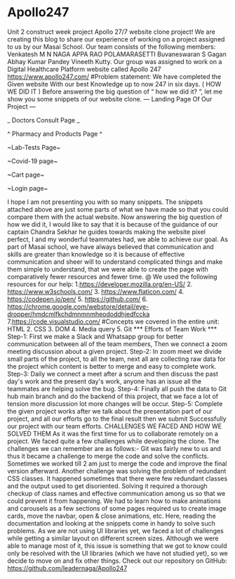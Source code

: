 # Apollo247
Unit 2 construct week project
Apollo 27/7 website clone project!
We are creating this blog to share our experience of working on a project assigned to us by our Masai School.
Our team consists of the following members: 
Venkatesh M N
NAGA APPA RAO POLAMARASETTI
 Buvaneswaran S
 Gagan
 Abhay Kumar Pandey
 Vineeth Kutty.
Our group was assigned to work on a Digital Healthcare Platform website called Apollo 247 https://www.apollo247.com/
#Problem statement:
We have completed the Given website With our best Knowledge up to now 247 in six days.
( HOW WE DID IT )
Before answering the big question of “ how we did it? “, let me show you some snippets of our website clone.
— Landing Page Of Our Project —

_ Doctors Consult Page _

^ Pharmacy and Products Page ^

~Lab-Tests Page~

~Covid-19 page~

~Cart page~

~Login page~

I hope I am not presenting you with so many snippets. The snippets attached above are just some parts of what we have made so that you could compare them with the actual website.
Now answering the big question of how we did it, I would like to say that it is because of the guidance of our captain Chandra Sekhar he guides towards making the website pixel perfect, I and my wonderful teammates had, we able to achieve our goal. As part of Masai school, we have always believed that communication and skills are greater than knowledge so it is because of effective communication and sheer will to understand complicated things and make them simple to understand, that we were able to create the page with comparatively fewer resources and fewer time.
@ We used the following resources for our help:
1.https://developer.mozilla.org/en-US/
2. https://www.w3schools.com/
3. https://www.flaticon.com/
4. https://codepen.io/pen/
5. https://github.com/
6. https://chrome.google.com/webstore/detail/eye-dropper/hmdcmlfkchdmnmnmheododdhjedfccka
7.https://code.visualstudio.com/
#Concepts we covered in the entire unit:
HTML
2. CSS
3. DOM
4. Media query
5. Git
*** Efforts of Team Work ***
Step-1: First we make a Slack and Whatsapp group for better communication between all of the team members, Then we connect a zoom meeting discussion about a given project.
Step-2: In zoom meet we divide small parts of the project, to all the team, next all are collecting raw data for the project which content is better to merge and easy to complete work.
Step-3: Daily we connect a meet after a scrum and then discuss the past day's work and the present day's work, anyone has an issue all the teammates are helping solve the bug.
Step-4: Finally all push the data to Git hub main branch and do the backend of this project, that we face a lot of tension more discussion lot more changes will be occur.
Step-5: Complete the given project works after we talk about the presentation part of our project, and all our efforts go to the final result then we submit Successfully our project with our team efforts.
CHALLENGES WE FACED AND HOW WE SOLVED THEM
As it was the first time for us to collaborate remotely on a project. We faced quite a few challenges while developing the clone. The challenges we can remember are as follows:-
Git was fairly new to us and thus it became a challenge to merge the code and solve the conflicts. Sometimes we worked till 2 am just to merge the code and improve the final version afterward.
Another challenge was solving the problem of redundant CSS classes. It happened sometimes that there were few redundant classes and the output used to get disoriented. Solving it required a thorough checkup of class names and effective communication among us so that we could prevent it from happening.
We had to learn how to make animations and carousels as a few sections of some pages required us to create image cards, move the navbar, open & close animations, etc. Here, reading the documentation and looking at the snippets come in handy to solve such problems.
As we are not using UI libraries yet, we faced a lot of challenges while getting a similar layout on different screen sizes. Although we were able to manage most of it, this issue is something that we got to know could only be resolved with the UI libraries (which we have not studied yet), so we decide to move on and fix other things.
Check out our repository on GitHub: https://github.com/leadernaga/Apollo247
